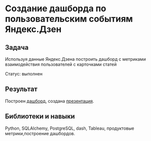 # Создание дашборда по пользовательским событиям Яндекс.Дзен
## Задача
Используя данные Яндекс.Дзена построить дашборд с метриками взаимодействия пользователей с карточками статей

Статус: выполнен
## Результат
Построен [дашборд](https://public.tableau.com/app/profile/azamat6848/viz/project_11_16515767068740/Dashboard1?publish=yes), создана [презентация](https://github.com/AzamatYulaev/Projects/blob/main/Yandex_Zen_Tableau/%D0%90%D0%BD%D0%B0%D0%BB%D0%B8%D0%B7%20%D0%B2%D0%B7%D0%B0%D0%B8%D0%BC%D0%BE%D0%B4%D0%B5%D0%B9%D1%81%D1%82%D0%B2%D0%B8%D1%8F%20%D0%BF%D0%BE%D0%BB%D1%8C%D0%B7%D0%BE%D0%B2%D0%B0%D1%82%D0%B5%D0%BB%D0%B5%D0%B9%20%D1%81%20%D0%BA%D0%B0%D1%80%D1%82%D0%BE%D1%87%D0%BA%D0%B0%D0%BC%D0%B8%20%D0%AF%D0%BD%D0%B4%D0%B5%D0%BA%D1%81.pdf).
## Библиотеки и навыки
Python, SQLAlchemy, PostgreSQL, dash, Tableau, продуктовые метрики,построение дашбордов.